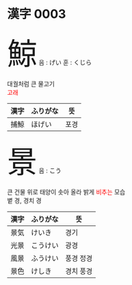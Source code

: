 # 漢字 0003

<span style="font-size: 500%;">鯨</span> 음 : げい 훈 : くじら

대궐처럼 큰 물고기<br> <font color="Red">고래</font>

| 漢字 | ふりがな | 뜻 |
| --- | --- | --- |
| 捕鯨 | ほげい | 포경



<span style="font-size: 500%;">景</span> 음 : こう

큰 건물 위로 태양이 솟아 올라 밝게 <font color="Red">비추는</font> 모습<br>볕 경, 경치 경

| 漢字 | ふりがな | 뜻 |
| --- | --- | --- |
| 景気 | けいき | 경기
| 光景 | こうけい | 광경
| 風景 | ふうけい |풍경 정경
| 景色 | けしき |경치 풍경
